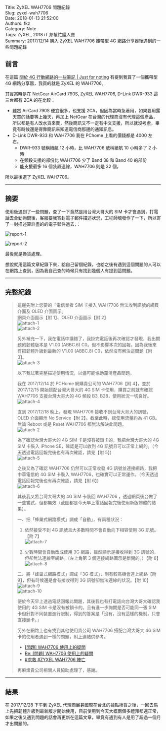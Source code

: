 Title: ZyXEL WAH7706 問題紀錄  
Slug: zyxel-wah7706  
Date: 2018-01-13 21:52:00  
Authors: fkz  
Category: Note  
Tags: ZyXEL, 2018 iT 邦幫忙鐵人賽  
Summary: 2017/12/14 購入 ZyXEL WAH7706 攜帶型 4G 網路分享器後遇到的一些問題紀錄  
  
  
## 前言  
  
在這篇 [關於 4G 行動網路的一些筆記 | Just for noting](/posts/2017/12/20/4g-mobile-network-tw/) 有提到我買了一個攜帶型 4G 網路分享器，我買的就是 ZyXEL 的 WAH7706。  
  
其實當時是在 NetGear AirCard 790S, ZyXEL WAH7706, D-Link DWR-933 這三台都有 2CA 的在比較：  
  
+ 雖然 AirCard 790S 便宜很多，也支援 2CA，但因為當時急著用，如果要用露天買的話要等上幾天，再加上 NetGear 在台灣的代理商沒有代理這個產品，所以都是有人改水貨來賣，然後簡訊又不一定有中文支援，所以就沒考慮，畢竟有時候還是得靠簡訊來知道電信商那邊的通知訊息。  
+ D-Link DWR-933 和 WAH7706 我在 PChome 上看的價錢都是 4000 左右。  
    + DWR-933 號稱續航 12 小時，比 WAH7706 號稱續航 10 小時多了 2 小時  
    + 在頻段支援的部份比 WAH7706 少了 Band 38 和  Band 40  的部份  
    + 能支援最多 16 個裝置連線，WAH7706 則是 32 個。  
  
所以最後選了 ZyXEL WAH7706。  
  
---  
  
## 摘要  
  
使用後遇到了一些問題，查了一下竟然是用台灣大哥大的 SIM 卡才會遇到，打電話去合勤詢問後，客服要我寄封電子郵件描述狀況，工程師魂發作了一下，所以寄了一封描述算詳盡的的電子郵件過去，：  
  
![report-1](/files/zyxel-wah7706/report-1.jpg)  
  
![report-2](/files/zyxel-wah7706/report-2.jpg)  
  
最後就是換貨處理。  
  
想說就用這篇文章紀錄下來，給自己留個紀錄，也給之後有遇到這個問題的人可以在網路上查到，因為我自己查的時候只有找到幾個人有提到這問題。  
  
---  
  
## 完整紀錄  
  
> 這邊先附上您要的「電信業者 SIM 卡接入 WAH7706 無法收到訊號的網頁介面及 OLED 介面圖示」  
> 網頁介面圖示【附 1】、OLED 介面圖示【附 2】  
> ![attach-1](/files/zyxel-wah7706/attach-1.jpg)  
> ![attach-2](/files/zyxel-wah7706/attach-2.jpg)  
>  
> 另外補充一下，我在電話中講錯了，我掛完電話後再次確認才發現，我出問題的韌體版本是 V1.00 (ABBC.6) C0。但不影響本次的回報，因為我後來有把韌體升級到最新的 V1.00 (ABBC.8) C0，依然沒有解決這問題【附 3】。  
> ![attach-3](/files/zyxel-wah7706/attach-3.jpg)  
>  
> 以下我試著完整描述使用情況，以儘可能協助釐清產品問題。  
>  
> 我在 2017/12/14 於 PCHome 網購貴公司的 WAH7706【附 4】，並於 2017/12/15 開始搭配台灣大哥大的 4G SIM 卡使用，購買之前就有確認 WAH7706 支援台灣大哥大的 4G 頻段 B3, B28，使用狀況一切良好。  
> ![attach-4](/files/zyxel-wah7706/attach-4.jpg)  
>  
> 直到 2017/12/18 晚上，發現 WAH7706 接收不到台灣大哥大的訊號，OLED 介面顯示 No Service【附 2】。截至此時，總使用流量約為 41 GB。無論 Reboot 或是 Reset WAH7706 都無法解決此問題。  
> ![attach-2](/files/zyxel-wah7706/attach-2.jpg)  
>  
> 為了確認台灣大哥大的 4G SIM 卡是沒有被鎖卡的，我把台灣大哥大的 4G SIM 卡裝入 iPhone SE，確認是可以收到 4G 訊號且可以正常上網的。（今天透過電話回報完後也有再次確認，請見【附 5】)  
> ![attach-5](/files/zyxel-wah7706/attach-5.png)  
>  
> 之後又為了確認 WAH7706 仍然可以正常收發 4G 訊號並連接網路，我把中華電信的 4G SIM 卡裝入 WAH7706，也確實可以正常運作。（今天透過電話回報完後也有再次確認，請見【附 6】)  
> ![attach-6](/files/zyxel-wah7706/attach-6.jpg)  
>  
> 其後我又將台灣大哥大的 4G SIM 卡裝回 WAH7706 ，透過網頁後台做了一些嘗試，但都無效（截圖都是今天早上電話回報完後使用新版韌體的結果）。  
>  
> 一、把「蜂巢式網路模式」調成「自動」，有兩種狀況：  
>  
> 1. 依然接受不到 4G 訊號且大多數時間不會自動向下相容使用 3G 訊號。【附 7】  
> ![attach-7](/files/zyxel-wah7706/attach-7.jpg)  
>  
> 2. 少數時間會自動改成使用 3G 網路，雖然顯示是接收得到 3G 訊號的，但卻無法連線至網路。(左上角第 3 個連接網路圖示是斷開的。）【附 8】  
> ![attach-8](/files/zyxel-wah7706/attach-8.jpg)  
>  
> 二、將「蜂巢式網路模式」調成「3G  模式」，則有較高機會連上網路【附 9】，但有時候還是會有接收得到 3G 訊號卻無法連線的狀況。【附 10】  
> ![attach-9](/files/zyxel-wah7706/attach-9.jpg)  
> ![attach-10](/files/zyxel-wah7706/attach-10.jpg)  
>  
> 便於今天早上透過電話回報此問題，其後我也有打電話向台灣大哥大確認我使用的 4G SIM 卡是沒有被鎖卡的。且有進一步詢問是否可能同一張 SIM 卡但針對不同裝置進行限制，得到的答案是「沒有，沒有這樣的機制，只會直接鎖卡。」  
>  
> 另外在網路上也有找到其他使用貴公司 WAH7706 搭配台灣大哥大 4G SIM 卡的使用者遇到一樣的問題，附上連結供參考。  
>  
> + [\[問題\] WAH7706 使用上的疑問](https://www.ptt.cc/bbs/MobileComm/M.1469287236.A.E7C.html)  
> + [Re: \[問題\] WAH7706 使用上的疑問](https://www.ptt.cc/bbs/MobileComm/M.1476361987.A.072.html)  
> + [#求救 #ZYXEL WAH7706 陣亡](https://www.dcard.tw/f/3c/p/225104974)  
>  
> 再麻煩貴公司相關人員協助處理了，感謝。  
  
  
---  
  
## 結果  
  
在 2017/12/28 下午到 ZyXEL 代理商展碁國際在台北的據點換貨之後，一回去馬上先把韌體升級到最新版才開始使用，目前使用到今天大概兩個多禮拜都還正常，如果之後又遇到問題的話會再更新在這篇文章，畢竟有遇到有人是用了超過一個月才出問題的。  
